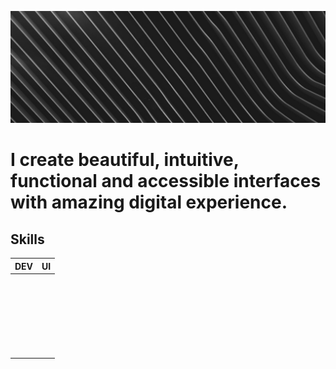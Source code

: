 ![home image](home.jpg "Home")

# I create beautiful, intuitive, functional and accessible interfaces with amazing digital experience.

## Skills

<table class='table'>
<thead>
<tr>
<th>DEV</th>
<th>UI</th>
</tr>
</thead>
<tbody>
<tr>
<td><img src="https://img.shields.io/badge/HTML5-18181B?style=for-the-badge&amp;logo=html5&amp;logoColor=white" alt=""></td>
<td><img src="https://img.shields.io/badge/Figma-18181B?style=for-the-badge&amp;logo=figma&amp;logoColor=white" alt=""></td>
</tr>
<tr>
<td><img src="https://img.shields.io/badge/CSS-18181B?&amp;style=for-the-badge&amp;logo=css3&amp;logoColor=white" alt=""></td>
<td><img src="https://img.shields.io/badge/Miro-18181B?style=for-the-badge&amp;logo=Miro&amp;logoColor=white" alt=""></td>
</tr>
<tr>
<td><img src="https://img.shields.io/badge/JavaScript-18181B?style=for-the-badge&amp;logo=javascript&amp;logoColor=white" alt=""></td>
<td><img src="https://img.shields.io/badge/Inkscape-18181B?style=for-the-badge&amp;logo=Inkscape&amp;logoColor=white" alt=""></td>
</tr>
<tr>
<td><img src="https://img.shields.io/badge/Tailwind_CSS-18181B?style=for-the-badge&amp;logo=tailwind-css&amp;logoColor=white" alt=""></td>
<td><img src="https://img.shields.io/badge/gimp-18181B?style=for-the-badge&amp;logo=gimp&amp;logoColor=white" alt=""></td>
</tr>
<tr>
<td><img src="https://img.shields.io/badge/Bootstrap-18181B?style=for-the-badge&amp;logo=bootstrap&amp;logoColor=white" alt=""></td>
<td></td>
</tr>
<tr>
<td><img src="https://img.shields.io/badge/React-18181B?style=for-the-badge&amp;logo=react&amp;logoColor=white" alt=""></td>
<td></td>
</tr>
</tbody>
</table>
